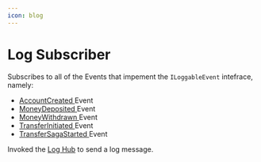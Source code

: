 ```yaml
---
icon: blog
---
```


# Log Subscriber

Subscribes to all of the Events that impement the `ILoggableEvent` intefrace, namely:

* [AccountCreated ](../events/accountcreated.md)Event
* [MoneyDeposited ](../events/moneydeposited.md)Event
* [MoneyWithdrawn ](../events/moneywithdrawn.md)Event
* [TransferInitiated ](../events/transferinitiated.md)Event
* [TransferSagaStarted ](../events/transfersagastarted.md)Event

Invoked the [Log Hub](../services/log-hub.md) to send a log message.
